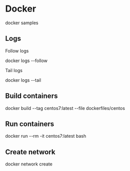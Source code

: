 # Docker

docker samples

## Logs

Follow logs

docker logs <container> --follow

Tail logs

docker logs <container> --tail <number of lines>
  
## Build containers

docker build --tag centos7:latest --file dockerfiles/centos

## Run containers

docker run --rm -it centos7:latest bash

## Create network

docker network create <network name>
